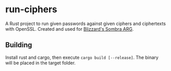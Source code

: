 # run-ciphers

A Rust project to run given passwords against given ciphers and ciphertexts with OpenSSL.
Created and used for [Blizzard's Sombra ARG](http://wiki.gamedetectives.net/index.php?title=Sombra_ARG).

## Building

Install rust and cargo, then execute `cargo build [--release]`. The binary will be placed in the target folder.

